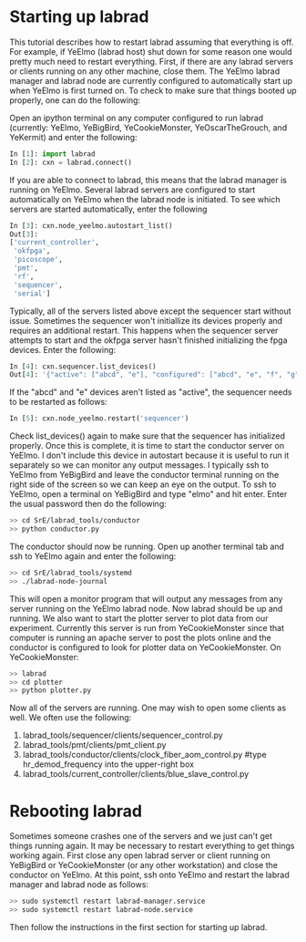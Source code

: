 # Starting up labrad

This tutorial describes how to restart labrad assuming that everything is off.  For example, if YeElmo (labrad host) shut down for some reason one would pretty much need to restart everything.  First, if there are any labrad servers or clients running on any other machine, close them.  The YeElmo labrad manager and labrad node are currently configured to automatically start up when YeElmo is first turned on.  To check to make sure that things booted up properly, one can do the following:

Open an ipython terminal on any computer configured to run labrad (currently: YeElmo, YeBigBird, YeCookieMonster,  YeOscarTheGrouch, and YeKermit) and enter the following:  

```python
In [1]: import labrad
In [2]: cxn = labrad.connect()
```

If you are able to connect to labrad, this means that the labrad manager is running on YeElmo.  Several labrad servers are configured to start automatically on YeElmo when the labrad node is initiated.  To see which servers are started automatically, enter the following

```python
In [3]: cxn.node_yeelmo.autostart_list()
Out[3]: 
['current_controller',
 'okfpga',
 'picoscope',
 'pmt',
 'rf',
 'sequencer',
 'serial']
```

Typically, all of the servers listed above except the sequencer start without issue.  Sometimes the sequencer won't initiallize its devices properly and requires an additional restart.  This happens when the sequencer server attempts to start and the okfpga server hasn't finished initializing the fpga devices.  Enter the following:

```python
In [4]: cxn.sequencer.list_devices()
Out[4]: '{"active": ["abcd", "e"], "configured": ["abcd", "e", "f", "g"]}'
```

If the "abcd" and "e" devices aren't listed as "active", the sequencer needs to be restarted as follows:

```python
In [5]: cxn.node_yeelmo.restart('sequencer')
```

Check list_devices() again to make sure that the sequencer has initialized properly.  Once this is complete, it is time to start the conductor server on YeElmo.  I don't include this device in autostart because it is useful to run it separately so we can monitor any output messages.  I typically ssh to YeElmo from YeBigBird and leave the conductor terminal running on the right side of the screen so we can keep an eye on the output.  To ssh to YeElmo, open a terminal on YeBigBird and type "elmo" and hit enter.  Enter the usual password then do the following:

```bash
>> cd SrE/labrad_tools/conductor
>> python conductor.py
```

The conductor should now be running.  Open up another terminal tab and ssh to YeElmo again and enter the following:

```bash
>> cd SrE/labrad_tools/systemd
>> ./labrad-node-journal
```

This will open a monitor program that will output any messages from any server running on the YeElmo labrad node.  Now labrad should be up and running.  We also want to start the plotter server to plot data from our experiment.  Currently this server is run from YeCookieMonster since that computer is running an apache server to post the plots online and the conductor is configured to look for plotter data on YeCookieMonster.  On YeCookieMonster:

```bash
>> labrad
>> cd plotter
>> python plotter.py
```

Now all of the servers are running.  One may wish to open some clients as well.  We often use the following:

1. labrad_tools/sequencer/clients/sequencer_control.py
2. labrad_tools/pmt/clients/pmt_client.py
3. labrad_tools/conductor/clients/clock_fiber_aom_control.py  #type hr_demod_frequency into the upper-right box
4. labrad_tools/current_controller/clients/blue_slave_control.py

# Rebooting labrad

Sometimes someone crashes one of the servers and we just can't get things running again.  It may be necessary to restart everything to get things working again.  First close any open labrad server or client running on YeBigBird or YeCookieMonster (or any other workstation) and close the conductor on YeElmo.  At this point, ssh onto YeElmo and restart the labrad manager and labrad node as follows:

```bash
>> sudo systemctl restart labrad-manager.service
>> sudo systemctl restart labrad-node.service
```

Then follow the instructions in the first section for starting up labrad.